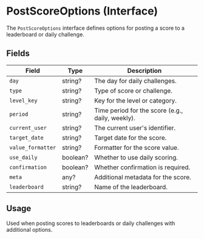 # PostScoreOptions (Interface)

The `PostScoreOptions` interface defines options for posting a score to a leaderboard or daily challenge.

## Fields

| Field            | Type      | Description                                         |
|------------------|-----------|-----------------------------------------------------|
| `day`            | string?   | The day for daily challenges.                       |
| `type`           | string?   | Type of score or challenge.                         |
| `level_key`      | string?   | Key for the level or category.                      |
| `period`         | string?   | Time period for the score (e.g., daily, weekly).    |
| `current_user`   | string?   | The current user's identifier.                      |
| `target_date`    | string?   | Target date for the score.                          |
| `value_formatter`| string?   | Formatter for the score value.                      |
| `use_daily`      | boolean?  | Whether to use daily scoring.                       |
| `confirmation`   | boolean?  | Whether confirmation is required.                   |
| `meta`           | any?      | Additional metadata for the score.                  |
| `leaderboard`    | string?   | Name of the leaderboard.                            |

## Usage

Used when posting scores to leaderboards or daily challenges with additional options.